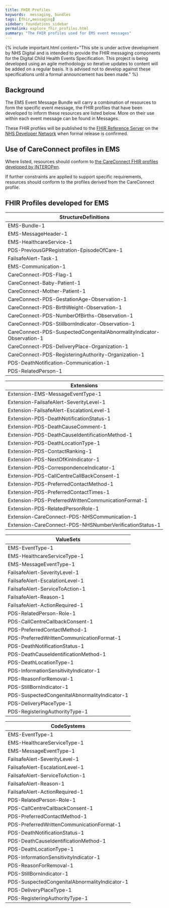 ```yaml
---
title: FHIR Profiles
keywords:  messaging, bundles
tags: [fhir,messaging]
sidebar: foundations_sidebar
permalink: explore_fhir_profiles.html
summary: "The FHIR profiles used for EMS event messages"
---
```


{% include important.html content="This site is under active development by NHS Digital and is intended to provide the FHIR messaging components for the Digital Child Health Events Specification. This project is being developed using an agile methodology so iterative updates to content will be added on a regular basis. It is advised not to develop against these specifications until a formal announcement has been made." %} 

## Background ##
The EMS Event Message Bundle will carry a combination of resources to form the specific event message, the FHIR profiles that have been developed to inform these resources are listed below. More on their use within each event message can be found in Messages. 

These FHIR profiles will be published to the [FHIR Reference Server](https://fhir.nhs.uk) on the [NHS Developer Network](https://developer.nhs.uk/) when formal release is confirmed.

## Use of CareConnect profiles in EMS ##
Where listed, resources should conform to [the CareConnect FHIR profiles developed by INTEROPen](http://www.interopen.org/fhir-resource-profiles/). 

If further constraints are applied to support specific requirements, resources should conform to the profiles derived from the CareConnect profile.

## FHIR Profiles developed for EMS ##

| **StructureDefinitions**                                               |
|-----------------------------------------------------------------------|
| EMS-Bundle-1                                                          |
| EMS-MessageHeader-1                                                   |
| EMS-HealthcareService-1                                               |
| PDS-PreviousGPRegistration-EpisodeOfCare-1                            |
| FailsafeAlert-Task-1                                                  |
| EMS-Communication-1                                                   |
| CareConnect-PDS-Flag-1                                                |
| CareConnect-Baby-Patient-1                                            |
| CareConnect-Mother-Patient-1                                          |
| CareConnect-PDS-GestationAge-Observation-1                            |
| CareConnect-PDS-BirthWeight-Observation-1                             |
| CareConnect-PDS-NumberOfBirths-Observation-1                          |
| CareConnect-PDS-StillbornIndicator-Observation-1                      |
| CareConnect-PDS-SuspectedCongenitalAbnormalityIndicator-Observation-1 |
| CareConnect-PDS-DeliveryPlace-Organization-1                          |
| CareConnect-PDS-RegisteringAuthority-Organization-1                   |
| PDS-DeathNotification-Communication-1                                 |
| PDS-RelatedPerson-1                                                   |

| **Extensions**                                              |
|---------------------------------------------------------|
| Extension-EMS-MessageEventType-1                        |
| Extension-FailsafeAlert-SeverityLevel-1                 |
| Extension-FailsafeAlert-EscalationLevel-1               |
| Extension-PDS-DeathNotificationStatus-1                 |
| Extension-PDS-DeathCauseComment-1                       |
| Extension-PDS-DeathCauseIdentificationMethod-1          |
| Extension-PDS-DeathLocationType-1                       |
| Extension-PDS-ContactRanking-1                          |
| Extension-PDS-NextOfKinIndicator-1                      |
| Extension-PDS-CorrespondenceIndicator-1                 |
| Extension-PDS-CallCentreCallBackConsent-1               |
| Extension-PDS-PreferredContactMethod-1                  |
| Extension-PDS-PreferredContactTimes-1                   |
| Extension-PDS-PreferredWrittenCommunicationFormat-1     |
| Extension-PDS-RelatedPersonRole-1                       |
| Extension-CareConnect-PDS-NHSCommunication-1            |
| Extension-CareConnect-PDS-NHSNumberVerificationStatus-1 |

| **ValueSets**                                     |
|-----------------------------------------------|
| EMS-EventType-1                               |
| EMS-HealthcareServiceType-1                   |
| EMS-MessageEventType-1                        |
| FailsafeAlert-SeverityLevel-1                 |
| FailsafeAlert-EscalationLevel-1               |
| FailsafeAlert-ServiceToAction-1               |
| FailsafeAlert-Reason-1                        |
| FailsafeAlert-ActionRequired-1                |
| PDS-RelatedPerson-Role-1                      |
| PDS-CallCentreCallbackConsent-1               |
| PDS-PreferredContactMethod-1                  |
| PDS-PreferredWrittenCommunicationFormat-1     |
| PDS-DeathNotificationStatus-1                 |
| PDS-DeathCauseIdentificationMethod-1          |
| PDS-DeathLocationType-1                       |
| PDS-InformationSensitivityIndicator-1         |
| PDS-ReasonForRemoval-1                        |
| PDS-StillBornIndicator-1                      |
| PDS-SuspectedCongenitalAbnormalityIndicator-1 |
| PDS-DeliveryPlaceType-1                       |
| PDS-RegisteringAuthorityType-1                |

| **CodeSystems**                                 |
|-----------------------------------------------|
| EMS-EventType-1                               |
| EMS-HealthcareServiceType-1                   |
| EMS-MessageEventType-1                        |
| FailsafeAlert-SeverityLevel-1                 |
| FailsafeAlert-EscalationLevel-1               |
| FailsafeAlert-ServiceToAction-1               |
| FailsafeAlert-Reason-1                        |
| FailsafeAlert-ActionRequired-1                |
| PDS-RelatedPerson-Role-1                      |
| PDS-CallCentreCallbackConsent-1               |
| PDS-PreferredContactMethod-1                  |
| PDS-PreferredWrittenCommunicationFormat-1     |
| PDS-DeathNotificationStatus-1                 |
| PDS-DeathCauseIdentificationMethod-1          |
| PDS-DeathLocationType-1                       |
| PDS-InformationSensitivityIndicator-1         |
| PDS-ReasonForRemoval-1                        |
| PDS-StillBornIndicator-1                      |
| PDS-SuspectedCongenitalAbnormalityIndicator-1 |
| PDS-DeliveryPlaceType-1                       |
| PDS-RegisteringAuthorityType-1                |






